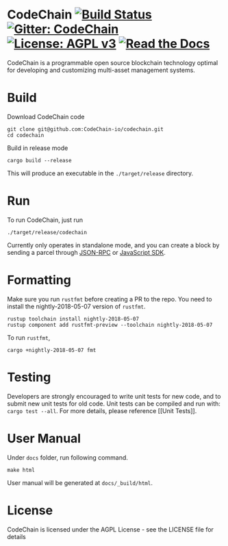 CodeChain [![Build Status](https://travis-ci.org/CodeChain-io/codechain.svg?branch=master)](https://travis-ci.org/CodeChain-io/codechain) [![Gitter: CodeChain](https://img.shields.io/badge/gitter-codechain-4AB495.svg)](https://gitter.im/CodeChain-io/codechain) [![License: AGPL v3](https://img.shields.io/badge/License-AGPL%20v3-blue.svg)](https://www.gnu.org/licenses/agpl-3.0) [![Read the Docs](https://img.shields.io/readthedocs/pip.svg)](https://codechain.readthedocs.io/en/latest/)
==============

CodeChain is a programmable open source blockchain technology optimal for developing and customizing multi-asset management systems.

# Build

Download CodeChain code

```
git clone git@github.com:CodeChain-io/codechain.git
cd codechain
```

Build in release mode

```
cargo build --release
```

This will produce an executable in the `./target/release` directory.

# Run

To run CodeChain, just run

```
./target/release/codechain
```
Currently only operates in standalone mode, and you can create a block by sending a parcel through [JSON-RPC](https://github.com/CodeChain-io/codechain/wiki/JSON-RPC) or [JavaScript SDK](https://api.codechain.io/).

# Formatting


Make sure you run `rustfmt` before creating a PR to the repo. You need to install the nightly-2018-05-07 version of `rustfmt`.

```
rustup toolchain install nightly-2018-05-07
rustup component add rustfmt-preview --toolchain nightly-2018-05-07
```

To run `rustfmt`,

```
cargo +nightly-2018-05-07 fmt
```

# Testing

Developers are strongly encouraged to write unit tests for new code, and to submit new unit tests for old code. Unit tests can be compiled and run with: `cargo test --all`. For more details, please reference [[Unit Tests]].

# User Manual

Under `docs` folder, run following command.
```
make html
```
User manual will be generated at `docs/_build/html`.

# License
CodeChain is licensed under the AGPL License - see the LICENSE file for details
